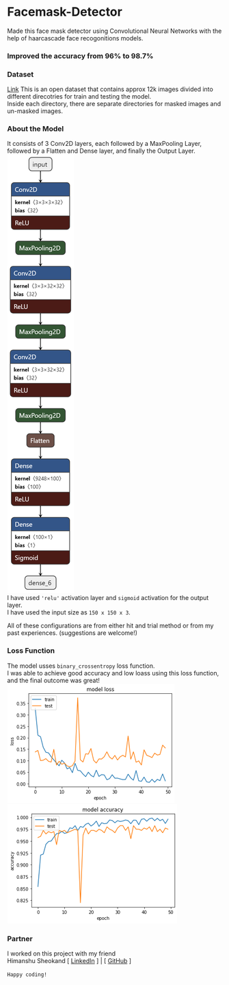 # Facemask-Detector

Made this face mask detector using Convolutional Neural Networks with the help of haarcascade face recogonitions models.

<h3><b>Improved the accuracy from 96% to 98.7%</b></h3>

### Dataset
[Link](https://drive.google.com/file/d/1MRTO03WAvc69un-93UhCFErsW3ZtZp6T/view)
This is an open dataset that contains approx 12k images divided into different direcotries for train and testing the model. <br />
Inside each directory, there are separate directories for masked images and un-masked images.

### About the Model
It consists of 3 Conv2D layers, each followed by a MaxPooling Layer, followed by a Flatten and Dense layer, and finally the Output Layer. <br />
<img src="https://github.com/Kushagraw12/Facemask-Detector/blob/main/Helper%20Images/model.png" center/><br />
I have used ```'relu'``` activation layer and ```sigmoid``` activation for the output layer. <br />
I have used the input size as ```150 x 150 x 3```.<br />
<!-- <img src="https://github.com/Kushagraw12/Facemask-Detector/blob/main/Helper%20Images/model2.jpg" /><br /> -->
All of these configurations are from either hit and trial method or from my past experiences. (suggestions are welcome!)

### Loss Function
The model usses ```binary_crossentropy``` loss function. <br />
I was able to achieve good accuracy and low loass using this loss function, and the final outcome was great! <br /> 
<img src="https://github.com/Kushagraw12/Facemask-Detector/blob/main/Helper%20Images/graph%20loss.png" />
<img src="https://github.com/Kushagraw12/Facemask-Detector/blob/main/Helper%20Images/graph%20accuracy.png" />

### Partner
I worked on this project with my friend <br />
Himanshu Sheokand [ [LinkedIn](https://www.linkedin.com/in/himanshu-sheokand-595786182/) ] | [ [GitHub](https://github.com/himanshu2030) ] <br />

```Happy coding!```
